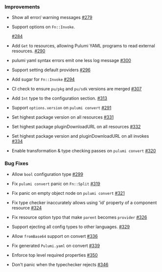 ### Improvements

- Show all error/ warning messages
  [#279](https://github.com/pulumi/pulumi-yaml/pull/279)

- Support options on `Fn::Invoke`.

  [#284](https://github.com/pulumi/pulumi-yaml/pull/284)

- Add `Get` to resources, allowing Pulumi YAML programs to read external resources.
  [#290](https://github.com/pulumi/pulumi-yaml/pull/290)

- pulumi yaml syntax errors emit one less log message
  [#300](https://github.com/pulumi/pulumi-yaml/pull/300)

- Support setting default providers
  [#296](https://github.com/pulumi/pulumi-yaml/pull/296)

- Add sugar for `Fn::Invoke`
  [#294](https://github.com/pulumi/pulumi-yaml/pull/294)

- CI check to ensure `pu/pkg` and `pu/sdk` versions are merged
  [#307](https://github.com/pulumi/pulumi-yaml/pull/307)

- Add `Int` type to the configuration section.
  [#313](https://github.com/pulumi/pulumi-yaml/pull/313)

- Support `options.version` on `pulumi convert`
  [#291](https://github.com/pulumi/pulumi-yaml/pull/291)

- Set highest package version on all resources
  [#331](https://github.com/pulumi/pulumi-yaml/pull/331)

- Set highest package pluginDownloadURL on all resources
  [#332](https://github.com/pulumi/pulumi-yaml/pull/332)

- Set highest package version and pluginDownloadURL on all invokes
  [#334](https://github.com/pulumi/pulumi-yaml/pull/334)

- Enable transformation & type checking passes on `pulumi convert`
  [#320](https://github.com/pulumi/pulumi-yaml/pull/320)

### Bug Fixes

- Allow `bool` configuration type
  [#299](https://github.com/pulumi/pulumi-yaml/pull/299)

- Fix `pulumi convert` panic on `Fn::Split`
  [#319](https://github.com/pulumi/pulumi-yaml/pull/319)

- Fix panic on empty object node on `pulumi convert`
  [#321](https://github.com/pulumi/pulumi-yaml/pull/321)

- Fix type checker inaccurately allows using 'id' property of a component resource
  [#324](https://github.com/pulumi/pulumi-yaml/pull/324)

- Fix resource option typo that make `parent` becomes `provider`
  [#326](https://github.com/pulumi/pulumi-yaml/pull/326)

- Support ejecting all config types to other languages.
  [#329](https://github.com/pulumi/pulumi-yaml/pull/329)

- Allow `fromBase64` support on convert
  [#336](https://github.com/pulumi/pulumi-yaml/pull/336)

- Fix generated `Pulumi.yaml` on convert
  [#339](https://github.com/pulumi/pulumi-yaml/pull/339)

- Enforce top level required properties
  [#350](https://github.com/pulumi/pulumi-yaml/pull/350)

- Don't panic when the typechecker rejects
  [#346](https://github.com/pulumi/pulumi-yaml/pull/346)
